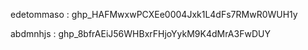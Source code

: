 edetommaso : 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

abdmnhjs : 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
